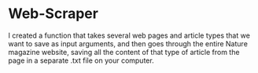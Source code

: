 # Web-Scraper

I created a function that takes several web pages and article types that we want to save as input arguments, 
and then goes through the entire Nature magazine website, saving all the content of that type of article 
from the page in a separate .txt file on your computer.
